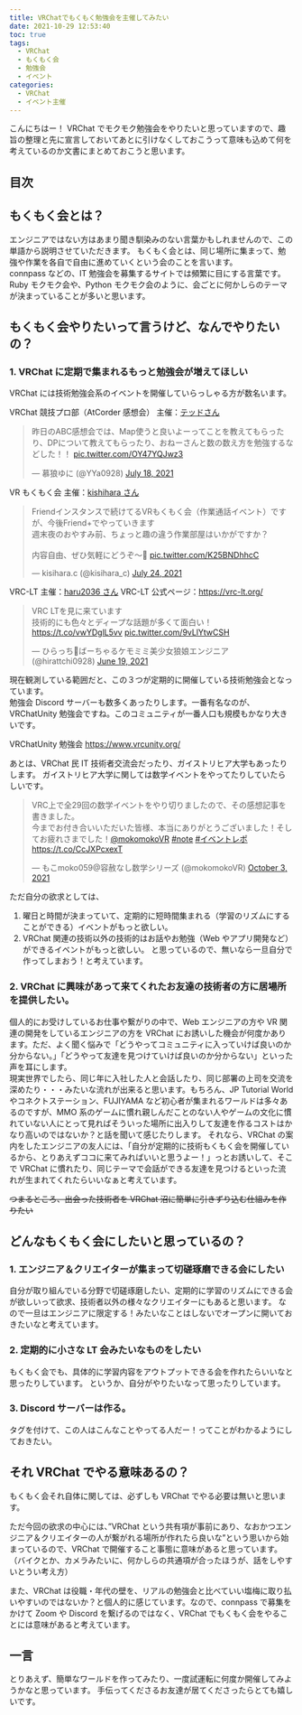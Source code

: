 ```yaml
---
title: VRChatでもくもく勉強会を主催してみたい
date: 2021-10-29 12:53:40
toc: true
tags:
  - VRChat
  - もくもく会
  - 勉強会
  - イベント
categories:
  - VRChat
  - イベント主催
---
```


こんにちはー！
VRChat でモクモク勉強会をやりたいと思っていますので、趣旨の整理と先に宣言しておいてあとに引けなくしておこうって意味も込めて何を考えているのか文書にまとめておこうと思います。

## 目次

<!-- toc -->

<!--more-->

## もくもく会とは？

エンジニアではない方はあまり聞き馴染みのない言葉かもしれませんので、この単語から説明させていただきます。
もくもく会とは、同じ場所に集まって、勉強や作業を各自で自由に進めていくという会のことを言います。  
connpass などの、IT 勉強会を募集するサイトでは頻繁に目にする言葉です。Ruby モクモク会や、Python モクモク会のように、会ごとに何かしらのテーマが決まっていることが多いと思います。

## もくもく会やりたいって言うけど、なんでやりたいの？

### 1. VRChat に定期で集まれるもっと勉強会が増えてほしい

VRChat には技術勉強会系のイベントを開催していらっしゃる方が数名います。

VRChat 競技プロ部（AtCorder 感想会）
主催：[テッドさん](https://twitter.com/cleantted_s)

<blockquote class="twitter-tweet"><p lang="ja" dir="ltr">昨日のABC感想会では、Map使うと良いよーってことを教えてもらったり、DPについて教えてもらったり、おねーさんと数の数え方を勉強するなどした！！ <a href="https://t.co/OY47YQJwz3">pic.twitter.com/OY47YQJwz3</a></p>&mdash; 慕狼ゆに (@YYa0928) <a href="https://twitter.com/YYa0928/status/1416605164727767042?ref_src=twsrc%5Etfw">July 18, 2021</a></blockquote> <script async src="https://platform.twitter.com/widgets.js" charset="utf-8"></script>

VR もくもく会
主催：[kishihara さん](https://twitter.com/kisihara_c)

<blockquote class="twitter-tweet"><p lang="ja" dir="ltr">Friendインスタンスで続けてるVRもくもく会（作業通話イベント）ですが、今後Friend+でやっていきます<br>週末夜のおやすみ前、ちょっと趣の違う作業部屋はいかがですか？<br><br>内容自由、ぜひ気軽にどうぞ～🥳 <a href="https://t.co/K25BNDhhcC">pic.twitter.com/K25BNDhhcC</a></p>&mdash; kisihara.c (@kisihara_c) <a href="https://twitter.com/kisihara_c/status/1418983101288443904?ref_src=twsrc%5Etfw">July 24, 2021</a></blockquote> <script async src="https://platform.twitter.com/widgets.js" charset="utf-8"></script>

VRC-LT
主催：[haru2036 さん](https://haru2036.com/?vr=true)
VRC-LT 公式ページ：https://vrc-lt.org/

<blockquote class="twitter-tweet"><p lang="ja" dir="ltr">VRC LTを見に来ています<br>技術的にも色々とディープな話題が多くて面白い！<a href="https://t.co/vwYDglL5vv">https://t.co/vwYDglL5vv</a> <a href="https://t.co/9vLlYtwCSH">pic.twitter.com/9vLlYtwCSH</a></p>&mdash; ひらっち🐺ばーちゃるケモミミ美少女狼娘エンジニア (@hirattchi0928) <a href="https://twitter.com/hirattchi0928/status/1406257620235657225?ref_src=twsrc%5Etfw">June 19, 2021</a></blockquote> <script async src="https://platform.twitter.com/widgets.js" charset="utf-8"></script>

現在観測している範囲だと、この３つが定期的に開催している技術勉強会となっています。  
勉強会 Discord サーバーも数多くあったりします。一番有名なのが、VRChatUnity 勉強会ですね。このコミュニティが一番人口も規模もかなり大きいです。

VRChatUnity 勉強会
https://www.vrcunity.org/

あとは、VRChat 民 IT 技術者交流会だったり、ガイストリヒア大学もあったりします。
ガイストリヒア大学に関しては数学イベントをやってたりしていたらしいです。

<blockquote class="twitter-tweet"><p lang="ja" dir="ltr">VRC上で全29回の数学イベントをやり切りましたので、その感想記事を書きました。<br>今までお付き合いいただいた皆様、本当にありがとうございました！そしてお疲れさまでした！<a href="https://twitter.com/mokomokoVR?ref_src=twsrc%5Etfw">@mokomokoVR</a> <a href="https://twitter.com/hashtag/note?src=hash&amp;ref_src=twsrc%5Etfw">#note</a> <a href="https://twitter.com/hashtag/%E3%82%A4%E3%83%99%E3%83%B3%E3%83%88%E3%83%AC%E3%83%9D?src=hash&amp;ref_src=twsrc%5Etfw">#イベントレポ</a> <a href="https://t.co/CcJXPcxexT">https://t.co/CcJXPcxexT</a></p>&mdash; もこmoko059@容赦なし数学シリーズ (@mokomokoVR) <a href="https://twitter.com/mokomokoVR/status/1444663437934489600?ref_src=twsrc%5Etfw">October 3, 2021</a></blockquote> <script async src="https://platform.twitter.com/widgets.js" charset="utf-8"></script>

ただ自分の欲求としては、

1. 曜日と時間が決まっていて、定期的に短時間集まれる（学習のリズムにすることができる）イベントがもっと欲しい。
2. VRChat 関連の技術以外の技術的はお話やお勉強（Web やアプリ開発など）ができるイベントがもっと欲しい。
   と思っているので、無いなら一旦自分で作ってしまおう！と考えています。

### 2. VRChat に興味があって来てくれたお友達の技術者の方に居場所を提供したい。

個人的にお受けしているお仕事や繋がりの中で、Web エンジニアの方や VR 関連の開発をしているエンジニアの方を VRChat にお誘いした機会が何度かあります。ただ、よく聞く悩みで「どうやってコミュニティに入っていけば良いのか分からない。」「どうやって友達を見つけていけば良いのか分からない」といった声を耳にします。  
現実世界でしたら、同じ年に入社した人と会話したり、同じ部署の上司を交流を深めたり・・・みたいな流れが出来ると思います。もちろん、JP Tutorial World やコネクトステーション、FUJIYAMA など初心者が集まれるワールドは多々あるのですが、MMO 系のゲームに慣れ親しんだことのない人やゲームの文化に慣れていない人にとって見ればそういった場所に出入りして友達を作るコストはかなり高いのではないか？と話を聞いて感じたりします。
それなら、VRChat の案内をしたエンジニアの友人には、「自分が定期的に技術もくもく会を開催しているから、とりあえずココに来てみればいいと思うよー！」っとお誘いして、そこで VRChat に慣れたり、同じテーマで会話ができる友達を見つけるといった流れが生まれてくれたらいいなぁと考えています。

~~つまるところ、出会った技術者を VRChat 沼に簡単に引きずり込む仕組みを作りたい~~

<!--

みんな、利他的な理由だけで、世のため人のためってモチベーションだけで何かをやっているわけでは無いと思うのです。
本当は、個人的な欲求は隠しておいたほうがいいのかな？って思っていますが、このサイトを検証で開いてくれたあなただけにお伝えいたします。

3. VRChatでもっと技術のお話を聞いたり、繋がりを増やしたい

こちらは完全に個人的な欲求ですね。技術のお話ができたり、聞ける人が増えると楽しいなぁって気持ちになれます。


4. イベント主催に挑戦してみたい

こちらも個人的な欲求です。イベント開催していたほうが、色々なすごい人とお話しやすくなるかな・・・？って気持ちもあります。
イベント主催の大変さも知ってみたいし、コミュニティ運営管理の大変さも知っておきたいなってお気持ち。
とりあえず小さく始めてみて、何かしら身になる経験をしてみたい。

-->

## どんなもくもく会にしたいと思っているの？

### 1. エンジニア＆クリエイターが集まって切磋琢磨できる会にしたい

自分が取り組んでいる分野で切磋琢磨したい、定期的に学習のリズムにできる会が欲しいって欲求、技術者以外の様々なクリエイターにもあると思います。
なので一旦はエンジニアに限定する！みたいなことはしないでオープンに開いておきたいなと考えています。

### 2. 定期的に小さな LT 会みたいなものをしたい

もくもく会でも、具体的に学習内容をアウトプットできる会を作れたらいいなと思ったりしています。
というか、自分がやりたいなって思ったりしています。

### 3. Discord サーバーは作る。

タグを付けて、この人はこんなことやってる人だー！ってことがわかるようにしておきたい。

## それ VRChat でやる意味あるの？

もくもく会それ自体に関しては、必ずしも VRChat でやる必要は無いと思います。

ただ今回の欲求の中心には、”VRChat という共有項が事前にあり、なおかつエンジニア＆クリエイターの人が繋がれる場所が作れたら良いな”という思いから始まっているので、VRChat で開催すること事態に意味があると思っています。（バイクとか、カメラみたいに、何かしらの共通項が合ったほうが、話をしやすいとうい考え方）

また、VRChat は役職・年代の壁を、リアルの勉強会と比べていい塩梅に取り払いやすいのではないか？と個人的に感じています。なので、connpass で募集をかけて Zoom や Discord を繋げるのではなく、VRChat でもくもく会をやることには意味があると考えています。

## 一言

とりあえず、簡単なワールドを作ってみたり、一度試運転に何度か開催してみようかなと思っています。
手伝ってくださるお友達が居てくださったらとても嬉しいです。
